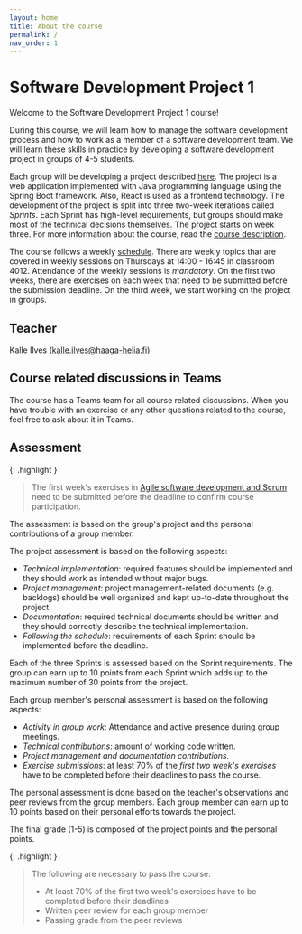 ```yaml
---
layout: home
title: About the course
permalink: /
nav_order: 1
---
```


# Software Development Project 1

Welcome to the Software Development Project 1 course!

During this course, we will learn how to manage the software development process and how to work as a member of a software development team. We will learn these skills in practice by developing a software development project in groups of 4-5 students.

Each group will be developing a project described [here](/project-description). The project is a web application implemented with Java programming language using the Spring Boot framework. Also, React is used as a frontend technology. The development of the project is split into three two-week iterations called _Sprints_. Each Sprint has high-level requirements, but groups should make most of the technical decisions themselves. The project starts on week three. For more information about the course, read the [course description](https://opinto-opas.haaga-helia.fi/course_unit/SOF005AS3AE).

The course follows a weekly [schedule](/schedule). There are weekly topics that are covered in weekly sessions on Thursdays at 14:00 - 16:45 in classroom 4012. Attendance of the weekly sessions is _mandatory_. On the first two weeks, there are exercises on each week that need to be submitted before the submission deadline. On the third week, we start working on the project in groups.

## Teacher

Kalle Ilves (kalle.ilves@haaga-helia.fi)

## Course related discussions in Teams

The course has a Teams team for all course related discussions. When you have trouble with an exercise or any other questions related to the course, feel free to ask about it in Teams.

## Assessment

{: .highlight }

> The first week's exercises in [Agile software development and Scrum](/agile-software-development) need to be submitted before the deadline to confirm course participation.

The assessment is based on the group's project and the personal contributions of a group member.

The project assessment is based on the following aspects:

- _Technical implementation_: required features should be implemented and they should work as intended without major bugs.
- _Project management_: project management-related documents (e.g. backlogs) should be well organized and kept up-to-date throughout the project.
- _Documentation_: required technical documents should be written and they should correctly describe the technical implementation.
- _Following the schedule_: requirements of each Sprint should be implemented before the deadline.

Each of the three Sprints is assessed based on the Sprint requirements. The group can earn up to 10 points from each Sprint which adds up to the maximum number of 30 points from the project.

Each group member's personal assessment is based on the following aspects:

- _Activity in group work_: Attendance and active presence during group meetings.
- _Technical contributions_: amount of working code written.
- _Project management and documentation contributions_.
- _Exercise submissions_: at least 70% of the _first two week's exercises_ have to be completed before their deadlines to pass the course.

The personal assessment is done based on the teacher's observations and peer reviews from the group members. Each group member can earn up to 10 points based on their personal efforts towards the project.

The final grade (1-5) is composed of the project points and the personal points.

{: .highlight }

> The following are necessary to pass the course:
>
> - At least 70% of the first two week's exercises have to be completed before their deadlines
> - Written peer review for each group member
> - Passing grade from the peer reviews
